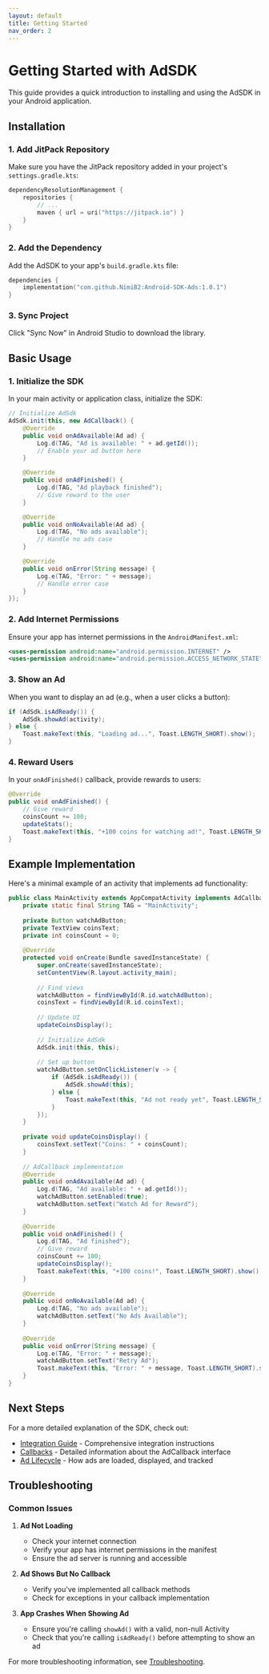 ```yaml
---
layout: default
title: Getting Started
nav_order: 2
---
```

# Getting Started with AdSDK

This guide provides a quick introduction to installing and using the AdSDK in your Android application.

## Installation

### 1. Add JitPack Repository

Make sure you have the JitPack repository added in your project's `settings.gradle.kts`:

```kotlin
dependencyResolutionManagement {
    repositories {
        // ...
        maven { url = uri("https://jitpack.io") }
    }
}
```

### 2. Add the Dependency

Add the AdSDK to your app's `build.gradle.kts` file:

```kotlin
dependencies {
    implementation("com.github.NimiB2:Android-SDK-Ads:1.0.1")
}
```

### 3. Sync Project

Click "Sync Now" in Android Studio to download the library.

## Basic Usage

### 1. Initialize the SDK

In your main activity or application class, initialize the SDK:

```java
// Initialize AdSdk
AdSdk.init(this, new AdCallback() {
    @Override
    public void onAdAvailable(Ad ad) {
        Log.d(TAG, "Ad is available: " + ad.getId());
        // Enable your ad button here
    }

    @Override
    public void onAdFinished() {
        Log.d(TAG, "Ad playback finished");
        // Give reward to the user
    }

    @Override
    public void onNoAvailable(Ad ad) {
        Log.d(TAG, "No ads available");
        // Handle no ads case
    }

    @Override
    public void onError(String message) {
        Log.e(TAG, "Error: " + message);
        // Handle error case
    }
});
```

### 2. Add Internet Permissions

Ensure your app has internet permissions in the `AndroidManifest.xml`:

```xml
<uses-permission android:name="android.permission.INTERNET" />
<uses-permission android:name="android.permission.ACCESS_NETWORK_STATE" />
```

### 3. Show an Ad

When you want to display an ad (e.g., when a user clicks a button):

```java
if (AdSdk.isAdReady()) {
    AdSdk.showAd(activity);
} else {
    Toast.makeText(this, "Loading ad...", Toast.LENGTH_SHORT).show();
}
```

### 4. Reward Users

In your `onAdFinished()` callback, provide rewards to users:

```java
@Override
public void onAdFinished() {
    // Give reward
    coinsCount += 100;
    updateStats();
    Toast.makeText(this, "+100 coins for watching ad!", Toast.LENGTH_SHORT).show();
}
```

## Example Implementation

Here's a minimal example of an activity that implements ad functionality:

```java
public class MainActivity extends AppCompatActivity implements AdCallback {
    private static final String TAG = "MainActivity";
    
    private Button watchAdButton;
    private TextView coinsText;
    private int coinsCount = 0;
    
    @Override
    protected void onCreate(Bundle savedInstanceState) {
        super.onCreate(savedInstanceState);
        setContentView(R.layout.activity_main);
        
        // Find views
        watchAdButton = findViewById(R.id.watchAdButton);
        coinsText = findViewById(R.id.coinsText);
        
        // Update UI
        updateCoinsDisplay();
        
        // Initialize AdSdk
        AdSdk.init(this, this);
        
        // Set up button
        watchAdButton.setOnClickListener(v -> {
            if (AdSdk.isAdReady()) {
                AdSdk.showAd(this);
            } else {
                Toast.makeText(this, "Ad not ready yet", Toast.LENGTH_SHORT).show();
            }
        });
    }
    
    private void updateCoinsDisplay() {
        coinsText.setText("Coins: " + coinsCount);
    }
    
    // AdCallback implementation
    @Override
    public void onAdAvailable(Ad ad) {
        Log.d(TAG, "Ad available: " + ad.getId());
        watchAdButton.setEnabled(true);
        watchAdButton.setText("Watch Ad for Reward");
    }
    
    @Override
    public void onAdFinished() {
        Log.d(TAG, "Ad finished");
        // Give reward
        coinsCount += 100;
        updateCoinsDisplay();
        Toast.makeText(this, "+100 coins!", Toast.LENGTH_SHORT).show();
    }
    
    @Override
    public void onNoAvailable(Ad ad) {
        Log.d(TAG, "No ads available");
        watchAdButton.setText("No Ads Available");
    }
    
    @Override
    public void onError(String message) {
        Log.e(TAG, "Error: " + message);
        watchAdButton.setText("Retry Ad");
        Toast.makeText(this, "Error: " + message, Toast.LENGTH_SHORT).show();
    }
}
```

## Next Steps

For a more detailed explanation of the SDK, check out:

- [Integration Guide](integration-guide.md) - Comprehensive integration instructions
- [Callbacks](callbacks.md) - Detailed information about the AdCallback interface
- [Ad Lifecycle](ad-lifecycle.md) - How ads are loaded, displayed, and tracked

## Troubleshooting

### Common Issues

1. **Ad Not Loading**
   - Check your internet connection
   - Verify your app has internet permissions in the manifest
   - Ensure the ad server is running and accessible

2. **Ad Shows But No Callback**
   - Verify you've implemented all callback methods
   - Check for exceptions in your callback implementation

3. **App Crashes When Showing Ad**
   - Ensure you're calling `showAd()` with a valid, non-null Activity
   - Check that you're calling `isAdReady()` before attempting to show an ad

For more troubleshooting information, see [Troubleshooting](troubleshooting.md).

